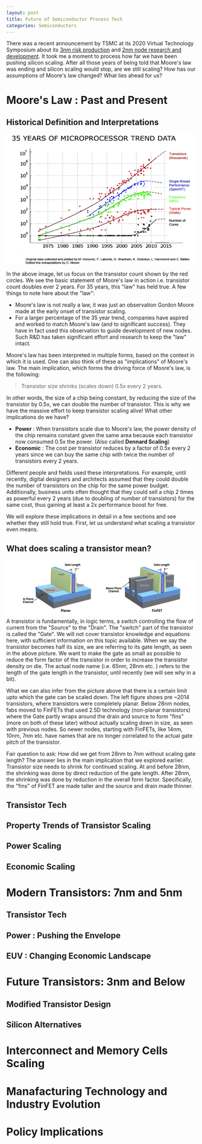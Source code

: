 ```yaml
---
layout: post
title: Future of Semiconductor Process Tech
categories: Semiconductors
---
```


There was a recent announcement by TSMC at its 2020 Virtual Technology Symposium about its [3nm risk production](https://www.anandtech.com/show/16024/tsmc-details-3nm-process-technology-details-full-node-scaling-for-2h22) and [2nm node research and development](https://www.extremetech.com/computing/309889-tsmc-starts-development-on-2nm-process-node). It took me a moment to process how far we have been pushing silicon scaling. After all those years of being told that Moore's law was ending and silicon scaling would stop, are we still scaling? How has our assumptions of Moore's law changed? What lies ahead for us?

# Moore's Law : Past and Present
## Historical Definition and Interpretations
![Microprocessor Trend](/images/uProcTrend.png)

In the above image, let us focus on the transistor count shown by the red circles. We see the basic statement of Moore's law in action i.e. transistor count doubles ever 2 years. For 35 years, this "law" has held true. A few things to note here about the "law":
* Moore's law is not really a law, it was just an observation Gordon Moore made at the early onset of transistor scaling. 
* For a larger percentage of the 35 year trend, companies have aspired and worked to match Moore's law (and to significant success). They have in fact used this observation to guide development of new nodes. Such R&D has taken significant effort and research to keep the "law" intact.

Moore's law has been interpreted in multiple forms, based on the context in which it is used. One can also think of these as "implications" of Moore's law. The main implication, which forms the driving force of Moore's law, is the following:

> Transistor size shrinks (scales down) 0.5x every 2 years.

In other words, the size of a chip being constant, by reducing the size of the transistor by 0.5x, we can double the number of transistor. This is why we have the massive effort to keep transistor scaling alive!
What other implications do we have?
* **Power** : When transistors scale due to Moore's law, the power density of the chip remains constant given the same area because each transistor now consumed 0.5x the power. (Also called __Dennard Scaling__)
* **Economic** : The cost per transistor reduces by a factor of 0.5x every 2 years since we can buy the same chip with twice the number of transistors every 2 years.   

Different people and fields used these interpretations. For example, until recently, digital designers and architects assumed that they could double the number of transistors on the chip for the same power budget. Additionally, business units often thought that they could sell a chip 2 times as powerful every 2 years (due to doubling of number of transistors) for the same cost, thus gaining at least a 2x performance boost for free.

We will explore these implications in detail in a few sections and see whether they still hold true. First, let us understand what scaling a transistor even means.

## What does scaling a transistor mean?
![Transistor Trend](/images/TransistorSilicon_Length.jpg)
A transistor is fundamentally, in logic terms, a switch controlling the flow of current from the "Source" to the "Drain". The "switch" part of the transistor is called the "Gate". We will not cover transistor knowledge and equations here, with sufficient information on this topic available.
When we say the transistor becomes half its size, we are referring to its gate length, as seen in the above picture. We want to make the gate as small as possible to reduce the form factor of the transistor in order to increase the transistor density on die. The actual node name (i.e. 65nm, 28nm etc. ) refers to the length of the gate length in the transistor, until recently (we will see why in a bit).

What we can also infer from the picture above that there is a certain limit upto which the gate can be scaled down. The left figure shows pre ~2014 transistors, where transistors were completely planar. Below 28nm nodes, fabs moved to FinFETs that used 2.5D technology (non-planar transistors) where the Gate partly wraps around the drain and source to form "fins" (more on both of these later) without actually scaling down in size, as seen with previous nodes. So newer nodes, starting with FinFETs, like 14nm, 10nm, 7nm etc. have names that are no longer correlated to the actual gate pitch of the transistor. 

Fair question to ask: How did we get from 28nm to 7nm without scaling gate length? The answer lies in the main implication that we explored earlier. Transistor size needs to shrink for continued scaling. At and before 28nm, the shrinking was done by direct reduction of the gate length. After 28nm, the shrinking was done by reduction in the overall form factor. Specifically, the "fins" of FinFET are made taller and the source and drain made thinner.

## Transistor Tech

## Property Trends of Transistor Scaling

## Power Scaling

## Economic Scaling


# Modern Transistors: 7nm and 5nm

## Transistor Tech

## Power : Pushing the Envelope

## EUV : Changing Economic Landscape


# Future Transistors: 3nm and Below

## Modified Transistor Design

## Silicon Alternatives 


# Interconnect and Memory Cells Scaling


# Manafacturing Technology and Industry Evolution


# Policy Implications


